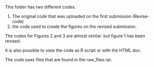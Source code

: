 This folder has two different codes. 
1. The original code that was uploaded on the first submission (Revise-code)
2. the code used to create the figures on the revised submission.

The codes for Figures 2 and 3 are almost similar. but figure 1 has been revised. 

It is also possible to view the code as R script or with the HTML doc.

The code uses files that are found in the raw_files.rar.
